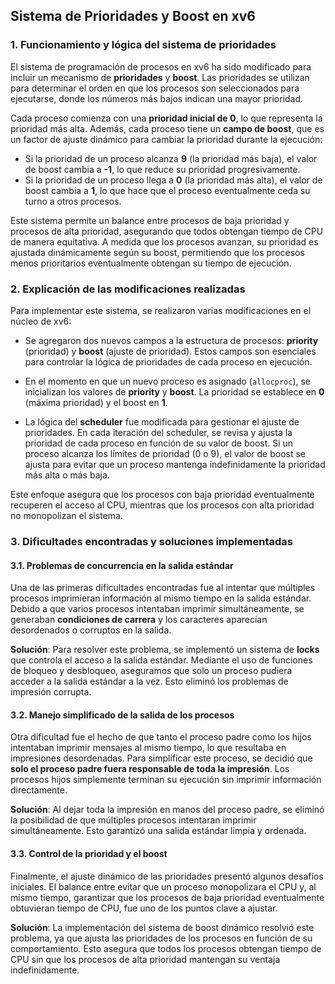 ## Sistema de Prioridades y Boost en xv6

### 1. Funcionamiento y lógica del sistema de prioridades

El sistema de programación de procesos en xv6 ha sido modificado para incluir un mecanismo de **prioridades** y **boost**. Las prioridades se utilizan para determinar el orden en que los procesos son seleccionados para ejecutarse, donde los números más bajos indican una mayor prioridad.

Cada proceso comienza con una **prioridad inicial de 0**, lo que representa la prioridad más alta. Además, cada proceso tiene un **campo de boost**, que es un factor de ajuste dinámico para cambiar la prioridad durante la ejecución:

- Si la prioridad de un proceso alcanza **9** (la prioridad más baja), el valor de boost cambia a **-1**, lo que reduce su prioridad progresivamente.
- Si la prioridad de un proceso llega a **0** (la prioridad más alta), el valor de boost cambia a **1**, lo que hace que el proceso eventualmente ceda su turno a otros procesos.

Este sistema permite un balance entre procesos de baja prioridad y procesos de alta prioridad, asegurando que todos obtengan tiempo de CPU de manera equitativa. A medida que los procesos avanzan, su prioridad es ajustada dinámicamente según su boost, permitiendo que los procesos menos prioritarios eventualmente obtengan su tiempo de ejecución.

### 2. Explicación de las modificaciones realizadas

Para implementar este sistema, se realizaron varias modificaciones en el núcleo de xv6:

- Se agregaron dos nuevos campos a la estructura de procesos: **priority** (prioridad) y **boost** (ajuste de prioridad). Estos campos son esenciales para controlar la lógica de prioridades de cada proceso en ejecución.
  
- En el momento en que un nuevo proceso es asignado (`allocproc`), se inicializan los valores de **priority** y **boost**. La prioridad se establece en **0** (máxima prioridad) y el boost en **1**.

- La lógica del **scheduler** fue modificada para gestionar el ajuste de prioridades. En cada iteración del scheduler, se revisa y ajusta la prioridad de cada proceso en función de su valor de boost. Si un proceso alcanza los límites de prioridad (0 o 9), el valor de boost se ajusta para evitar que un proceso mantenga indefinidamente la prioridad más alta o más baja.

Este enfoque asegura que los procesos con baja prioridad eventualmente recuperen el acceso al CPU, mientras que los procesos con alta prioridad no monopolizan el sistema.

### 3. Dificultades encontradas y soluciones implementadas

#### 3.1. Problemas de concurrencia en la salida estándar

Una de las primeras dificultades encontradas fue al intentar que múltiples procesos imprimieran información al mismo tiempo en la salida estándar. Debido a que varios procesos intentaban imprimir simultáneamente, se generaban **condiciones de carrera** y los caracteres aparecían desordenados o corruptos en la salida.

**Solución**: Para resolver este problema, se implementó un sistema de **locks** que controla el acceso a la salida estándar. Mediante el uso de funciones de bloqueo y desbloqueo, aseguramos que solo un proceso pudiera acceder a la salida estándar a la vez. Esto eliminó los problemas de impresión corrupta.

#### 3.2. Manejo simplificado de la salida de los procesos

Otra dificultad fue el hecho de que tanto el proceso padre como los hijos intentaban imprimir mensajes al mismo tiempo, lo que resultaba en impresiones desordenadas. Para simplificar este proceso, se decidió que **solo el proceso padre fuera responsable de toda la impresión**. Los procesos hijos simplemente terminan su ejecución sin imprimir información directamente.

**Solución**: Al dejar toda la impresión en manos del proceso padre, se eliminó la posibilidad de que múltiples procesos intentaran imprimir simultáneamente. Esto garantizó una salida estándar limpia y ordenada.

#### 3.3. Control de la prioridad y el boost

Finalmente, el ajuste dinámico de las prioridades presentó algunos desafíos iniciales. El balance entre evitar que un proceso monopolizara el CPU y, al mismo tiempo, garantizar que los procesos de baja prioridad eventualmente obtuvieran tiempo de CPU, fue uno de los puntos clave a ajustar. 

**Solución**: La implementación del sistema de boost dinámico resolvió este problema, ya que ajusta las prioridades de los procesos en función de su comportamiento. Esto asegura que todos los procesos obtengan tiempo de CPU sin que los procesos de alta prioridad mantengan su ventaja indefinidamente.
